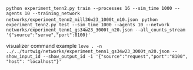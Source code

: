 

`python experiment_tenn2.py train --processes 16 --sim_time 1000 --agents 10 --training_network networks/experiment_tenn2_mill36w23_1000t_n10.json `
`python experiment_tenn2.py test --sim_time 1000 --agents 10 --network networks/experiment_tenn1_gs34w23_3000t_n20.json --all_counts_stream '{"source":"serve","port":8100}'`

visualizer command example
`love . -n ../../turtwig/networks/experiment_tenn1_gs34w23_3000t_n20.json --show_input_id --show_output_id -i '{"source":"request","port":"8100", "host": "localhost"}'`
